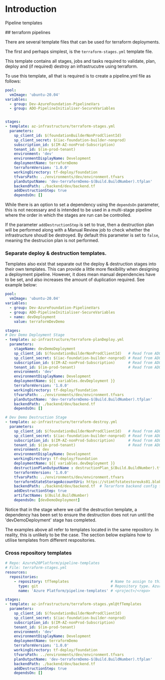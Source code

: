 # Introduction 
Pipeline templates

## terraform pipelines

There are several template files that can be used for terraform deployments.

The first and perhaps simplest, is the ```terraform-stages.yml``` template file.

This template contains all stages, jobs and tasks required to validate, plan, deploy and (if required) destroy an infrastrucutre using terraform.

To use this template, all that is required is to create a pipeline.yml file as follows:

```yml
pool:
  vmImage: 'ubuntu-20.04'
variables:
  - group: Dev-AzureFoundation-PipelineVars
  - group: ADO-PipelineInitialiser-SecureVariables


stages:
- template: az-infrastructure/terraform-stages.yml
  parameters:
    sp_client_id: $(foundationBuilderNonProdClientId)
    sp_client_secret: $(iac-foundation-builder-nonprod)
    subscription_id: $(IM-AZ-nonProd-Subscription)
    tenant_id: $(im-prod-tenant)
    environment: 'dev'
    environmentDisplayName: Development
    deploymentName: terraformDemo
    terraformVersion: '1.0.0'
    workingDirectory: tf-deploy/foundation
    tfvarsPath: ../environments/dev/environment.tfvars
    planOutputName: 'dev-terraformDemo-$(Build.BuildNumber).tfplan'
    backendPath: ./backend/dev/backend.tf
    addDestructionStep: true
    dependsOn: []
```

While there is an option to set a dependency using the ```dependsOn``` parameter, this is not necessary and is intended to be used in a multi-stage pipeline where the order in which the stages are run can be controlled.

If the parameter ```addDestructionStep``` is set to true, then a destruction plan will be performed along with a Manual Review job to check whether the infrastructure shoudl be destroyed. By default this parameter is set to ```false```, meaning the destrucion plan is not performed. 

### Separate deploy & destruction templates.

Templates also exist that separate out the deploy & destruction stages into their own templates. This can provide a little more flexibility when designing a deployment pipeline. However, it does mean manual dependencies have to be set, and also increases the amount of duplication required. See example below:

```yml
pool:
  vmImage: 'ubuntu-20.04'
variables:
  - group: Dev-AzureFoundation-PipelineVars
  - group: ADO-PipelineInitialiser-SecureVariables
  - name: devDeployment
    value: terraformDevDemo

stages:
# Dev Demo Deployment Stage
- template: az-infrastructure/terraform-planDeploy.yml
  parameters:
    stageName: devDemoDeployment
    sp_client_id: $(foundationBuilderNonProdClientId)   # Read from ADO-PipelineInitialiser-SecureVariables variable group
    sp_client_secret: $(iac-foundation-builder-nonprod) # Read from ADO-PipelineInitialiser-SecureVariables variable group
    subscription_id: $(IM-AZ-nonProd-Subscription)      # Read from ADO-PipelineInitialiser-SecureVariables variable group
    tenant_id: $(im-prod-tenant)                        # Read from ADO-PipelineInitialiser-SecureVariables variable group
    environment: 'dev'
    environmentDisplayName: Development
    deploymentName: ${{ variables.devDeployment }}
    terraformVersion: '1.0.0'
    workingDirectory: tf-deploy/foundation
    tfvarsPath: ../environments/dev/environment.tfvars
    planOutputName: 'dev-terraformDemo-$(Build.BuildNumber).tfplan'
    backendPath: ./backend/dev/backend.tf
    dependsOn: []

# Dev Demo Destruction Stage
- template: az-infrastructure/terraform-destroy.yml
  parameters:
    sp_client_id: $(foundationBuilderNonProdClientId)   # Read from ADO-PipelineInitialiser-SecureVariables variable group
    sp_client_secret: $(iac-foundation-builder-nonprod) # Read from ADO-PipelineInitialiser-SecureVariables variable group
    subscription_id: $(IM-AZ-nonProd-Subscription)      # Read from ADO-PipelineInitialiser-SecureVariables variable group
    tenant_id: $(im-prod-tenant)                        # Read from ADO-PipelineInitialiser-SecureVariables variable group
    environment: dev
    environmentDisplayName: Development
    workingDirectory: tf-deploy/foundation
    deploymentName: ${{ variables.devDeployment }}
    destructionPlanOutputName : destructionPlan_$(Build.BuildNumber).tfplan
    terraformVersion: '1.0.0'
    tfvarsPath: ../environments/dev/environment.tfvars
    terraformStateStorageAccountUri: https://stimtfstatestoreuks01.blob.core.windows.net/tfplan/
    backendPath: ./backend/dev/backend.tf  # Terarform backend config file from the Terraform configuration repo'.
    addDestructionStep: true
    artifactName: $(Build.BuildNumber)
    dependsOn: [devDemoDeployment]
```

Notice that in the stage where we call the destruction template, a dependency has been set to ensure the destruction does not run until the 'devDemoDeployment' stage has completed.

The examples above all refer to templates located in the same repository. In reality, this is unlikely to be the case. The section below explains how to utilise templates from different respositories.


### Cross repository templates

```yml
# Repo: Azure%20Platform/pipeline-templates
# File: terraform-stages.yml
resources:
  repositories:
    - repository: tfTemplates                   # Name to assign to this repo within this pipeline.
      type: git                                 # Repository type. Azure DevOps would be 'git'. Other options include github.
      name: 'Azure Platform/pipeline-templates' # <project>/<repo>

stages:
- template: az-infrastructure/terraform-stages.yml@tfTemplates
  parameters:
    sp_client_id: $(foundationBuilderNonProdClientId)
    sp_client_secret: $(iac-foundation-builder-nonprod)
    subscription_id: $(IM-AZ-nonProd-Subscription)
    tenant_id: $(im-prod-tenant)
    environment: 'dev'
    environmentDisplayName: Development
    deploymentName: terraformDemo
    terraformVersion: '1.0.0'
    workingDirectory: tf-deploy/foundation
    tfvarsPath: ../environments/dev/environment.tfvars
    planOutputName: 'dev-terraformDemo-$(Build.BuildNumber).tfplan'
    backendPath: ./backend/dev/backend.tf
    addDestructionStep: true
    dependsOn: []
```
